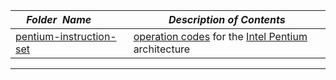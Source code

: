 |&nbsp;&nbsp;&nbsp;&nbsp;_Folder&nbsp;&nbsp;Name_&nbsp;&nbsp;&nbsp;&nbsp;| _Description of Contents_
|:----------------|--------------------------------------------------------------------------------------------------------------------------------------------------------
| [pentium-instruction-set](pentium-instruction-set.txt) |  [operation codes](https://wikipedia.org/wiki/Opcode) for the [Intel Pentium](https://wikipedia.org/wiki/Pentium) architecture 

* * *

